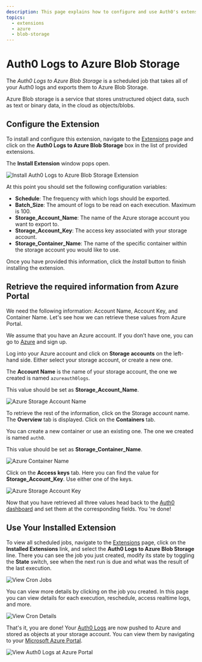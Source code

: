 ```yaml
---
description: This page explains how to configure and use Auth0's extension for Auth0 Logs to Azure Blob Storage.
topics:
  - extensions
  - azure
  - blob-storage
---
```


# Auth0 Logs to Azure Blob Storage

The *Auth0 Logs to Azure Blob Storage* is a scheduled job that takes all of your Auth0 logs and exports them to Azure Blob Storage.

Azure Blob storage is a service that stores unstructured object data, such as text or binary data, in the cloud as objects/blobs.

## Configure the Extension

To install and configure this extension, navigate to the [Extensions](${manage_url}/#/extensions) page and click on the __Auth0 Logs to Azure Blob Storage__ box in the list of provided extensions.

The __Install Extension__ window pops open.

![Install Auth0 Logs to Azure Blob Storage Extension](/media/articles/extensions/azure/extension-mgmt-azure.png)

At this point you should set the following configuration variables:

- __Schedule__: The frequency with which logs should be exported.
- __Batch_Size__: The amount of logs to be read on each execution. Maximum is 100.
- __Storage_Account_Name__: The name of the Azure storage account you want to export to.
- __Storage_Account_Key__: The access key associated with your storage account.
- __Storage_Container_Name__: The name of the specific container within the storage account you would like to use.

Once you have provided this information, click the *Install* button to finish installing the extension.

## Retrieve the required information from Azure Portal

We need the following information: Account Name, Account Key, and Container Name. Let's see how we can retrieve these values from Azure Portal.

We assume that you have an Azure account. If you don’t have one, you can go to [Azure](http://azure.microsoft.com/) and sign up.

Log into your Azure account and click on __Storage accounts__ on the left-hand side. Either select your storage account, or create a new one.

The __Account Name__ is the name of your storage account, the one we created is named `azureauth0logs`.

This value should be set as __Storage_Account_Name__.

![Azure Storage Account Name](/media/articles/extensions/azure/storage-accnt-name.png)

To retrieve the rest of the information, click on the Storage account name. The __Overview__ tab is displayed. Click on the __Containers__ tab.

You can create a new container or use an existing one. The one we created is named `auth0`.

This value should be set as __Storage_Container_Name__.

![Azure Container Name](/media/articles/extensions/azure/storage-container-name.png)

Click on the __Access keys__ tab. Here you can find the value for __Storage_Account_Key__. Use either one of the keys.

![Azure Storage Account Key](/media/articles/extensions/azure/storage-accnt-key.png)

Now that you have retrieved all three values head back to the [Auth0 dashboard](${manage_url}) and set them at the corresponding fields. You 're done!


## Use Your Installed Extension

To view all scheduled jobs, navigate to the [Extensions](${manage_url}/#/extensions) page, click on the __Installed Extensions__ link, and select the __Auth0 Logs to Azure Blob Storage__ line. There you can see the job you just created, modify its state by toggling the __State__ switch, see when the next run is due and what was the result of the last execution.

![View Cron Jobs](/media/articles/extensions/azure/view-cron-jobs.png)

You can view more details by clicking on the job you created. In this page you can view details for each execution, reschedule, access realtime logs, and more.

![View Cron Details](/media/articles/extensions/azure/view-cron-details.png)

That's it, you are done! Your [Auth0 Logs](${manage_url}/#/logs) are now pushed to Azure and stored as objects at your storage account. You can view them by navigating to your [Microsoft Azure Portal](https://portal.azure.com).

![View Auth0 Logs at Azure Portal](/media/articles/extensions/azure/auth0-logs-at-azure.png)
